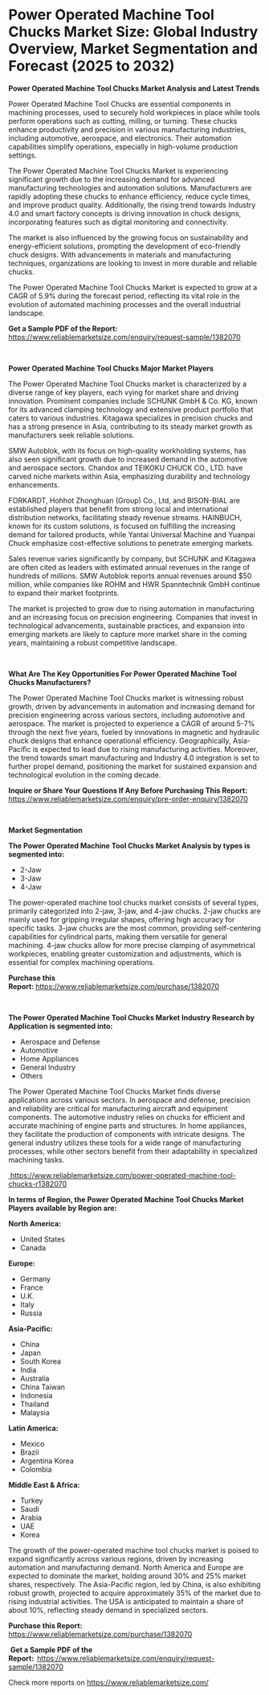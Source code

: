 <p><h1>Power Operated Machine Tool Chucks Market Size: Global Industry Overview, Market Segmentation and Forecast (2025 to 2032)</h1></p><p><strong>Power Operated Machine Tool Chucks Market Analysis and Latest Trends</strong></p>
<p><p>Power Operated Machine Tool Chucks are essential components in machining processes, used to securely hold workpieces in place while tools perform operations such as cutting, milling, or turning. These chucks enhance productivity and precision in various manufacturing industries, including automotive, aerospace, and electronics. Their automation capabilities simplify operations, especially in high-volume production settings.</p><p>The Power Operated Machine Tool Chucks Market is experiencing significant growth due to the increasing demand for advanced manufacturing technologies and automation solutions. Manufacturers are rapidly adopting these chucks to enhance efficiency, reduce cycle times, and improve product quality. Additionally, the rising trend towards Industry 4.0 and smart factory concepts is driving innovation in chuck designs, incorporating features such as digital monitoring and connectivity.</p><p>The market is also influenced by the growing focus on sustainability and energy-efficient solutions, prompting the development of eco-friendly chuck designs. With advancements in materials and manufacturing techniques, organizations are looking to invest in more durable and reliable chucks.</p><p>The Power Operated Machine Tool Chucks Market is expected to grow at a CAGR of 5.9% during the forecast period, reflecting its vital role in the evolution of automated machining processes and the overall industrial landscape.</p></p>
<p><strong>Get a Sample PDF of the Report:&nbsp;</strong> <a href="https://www.reliablemarketsize.com/enquiry/request-sample/1382070?utm_campaign=2445&utm_medium=2&utm_source=Github&utm_content=ia&utm_term=05032025&utm_id=power-operated-machine-tool-chucks">https://www.reliablemarketsize.com/enquiry/request-sample/1382070</a></p>
<p>&nbsp;</p>
<p><strong>Power Operated Machine Tool Chucks Major Market Players</strong></p>
<p><p>The Power Operated Machine Tool Chucks market is characterized by a diverse range of key players, each vying for market share and driving innovation. Prominent companies include SCHUNK GmbH & Co. KG, known for its advanced clamping technology and extensive product portfolio that caters to various industries. Kitagawa specializes in precision chucks and has a strong presence in Asia, contributing to its steady market growth as manufacturers seek reliable solutions.</p><p>SMW Autoblok, with its focus on high-quality workholding systems, has also seen significant growth due to increased demand in the automotive and aerospace sectors. Chandox and TEIKOKU CHUCK CO., LTD. have carved niche markets within Asia, emphasizing durability and technology enhancements. </p><p>FORKARDT, Hohhot Zhonghuan (Group) Co., Ltd, and BISON-BIAL are established players that benefit from strong local and international distribution networks, facilitating steady revenue streams. HAINBUCH, known for its custom solutions, is focused on fulfilling the increasing demand for tailored products, while Yantai Universal Machine and Yuanpai Chuck emphasize cost-effective solutions to penetrate emerging markets.</p><p>Sales revenue varies significantly by company, but SCHUNK and Kitagawa are often cited as leaders with estimated annual revenues in the range of hundreds of millions. SMW Autoblok reports annual revenues around $50 million, while companies like ROHM and HWR Spanntechnik GmbH continue to expand their market footprints. </p><p>The market is projected to grow due to rising automation in manufacturing and an increasing focus on precision engineering. Companies that invest in technological advancements, sustainable practices, and expansion into emerging markets are likely to capture more market share in the coming years, maintaining a robust competitive landscape.</p></p>
<p>&nbsp;</p>
<p><strong>What Are The Key Opportunities For Power Operated Machine Tool Chucks Manufacturers?</strong></p>
<p><p>The Power Operated Machine Tool Chucks market is witnessing robust growth, driven by advancements in automation and increasing demand for precision engineering across various sectors, including automotive and aerospace. The market is projected to experience a CAGR of around 5-7% through the next five years, fueled by innovations in magnetic and hydraulic chuck designs that enhance operational efficiency. Geographically, Asia-Pacific is expected to lead due to rising manufacturing activities. Moreover, the trend towards smart manufacturing and Industry 4.0 integration is set to further propel demand, positioning the market for sustained expansion and technological evolution in the coming decade.</p></p>
<p><strong>Inquire or Share Your Questions If Any Before Purchasing This Report:</strong> <a href="https://www.reliablemarketsize.com/enquiry/pre-order-enquiry/1382070?utm_campaign=2445&utm_medium=2&utm_source=Github&utm_content=ia&utm_term=05032025&utm_id=power-operated-machine-tool-chucks">https://www.reliablemarketsize.com/enquiry/pre-order-enquiry/1382070</a></p>
<p>&nbsp;</p>
<p><strong>Market Segmentation</strong></p>
<p><strong>The Power Operated Machine Tool Chucks Market Analysis by types is segmented into:</strong></p>
<p><ul><li>2-Jaw</li><li>3-Jaw</li><li>4-Jaw</li></ul></p>
<p><p>The power-operated machine tool chucks market consists of several types, primarily categorized into 2-jaw, 3-jaw, and 4-jaw chucks. 2-jaw chucks are mainly used for gripping irregular shapes, offering high accuracy for specific tasks. 3-jaw chucks are the most common, providing self-centering capabilities for cylindrical parts, making them versatile for general machining. 4-jaw chucks allow for more precise clamping of asymmetrical workpieces, enabling greater customization and adjustments, which is essential for complex machining operations.</p></p>
<p><strong>Purchase this Report:&nbsp;</strong><a href="https://www.reliablemarketsize.com/purchase/1382070?utm_campaign=2445&utm_medium=2&utm_source=Github&utm_content=ia&utm_term=05032025&utm_id=power-operated-machine-tool-chucks">https://www.reliablemarketsize.com/purchase/1382070</a></p>
<p>&nbsp;</p>
<p><strong>The Power Operated Machine Tool Chucks Market Industry Research by Application is segmented into:</strong></p>
<p><ul><li>Aerospace and Defense</li><li>Automotive</li><li>Home Appliances</li><li>General Industry</li><li>Others</li></ul></p>
<p><p>The Power Operated Machine Tool Chucks Market finds diverse applications across various sectors. In aerospace and defense, precision and reliability are critical for manufacturing aircraft and equipment components. The automotive industry relies on chucks for efficient and accurate machining of engine parts and structures. In home appliances, they facilitate the production of components with intricate designs. The general industry utilizes these tools for a wide range of manufacturing processes, while other sectors benefit from their adaptability in specialized machining tasks.</p></p>
<p><a href="https://www.reliablemarketsize.com/power-operated-machine-tool-chucks-r1382070?utm_campaign=2445&utm_medium=2&utm_source=Github&utm_content=ia&utm_term=05032025&utm_id=power-operated-machine-tool-chucks">&nbsp;https://www.reliablemarketsize.com/power-operated-machine-tool-chucks-r1382070</a></p>
<p><strong>In terms of Region, the Power Operated Machine Tool Chucks Market Players available by Region are:</strong></p>
<p>
    <p> <strong> North America: </strong>
        <ul>
            <li>United States</li>
            <li>Canada</li>
        </ul>
        </p> 
    <p> <strong> Europe: </strong>
        <ul>
            <li>Germany</li>
            <li>France</li>
            <li>U.K.</li>
            <li>Italy</li>
            <li>Russia</li>
        </ul>
        </p> 
    <p> <strong> Asia-Pacific: </strong>
        <ul>
            <li>China</li>
            <li>Japan</li>
            <li>South Korea</li>
            <li>India</li>
            <li>Australia</li>
            <li>China Taiwan</li>
            <li>Indonesia</li>
            <li>Thailand</li>
            <li>Malaysia</li>
        </ul>
        </p> 
    <p> <strong> Latin America: </strong>
        <ul>
            <li>Mexico</li>
            <li>Brazil</li>
            <li>Argentina Korea</li>
            <li>Colombia</li>
        </ul>
        </p> 
    <p> <strong> Middle East & Africa: </strong>
        <ul>
            <li>Turkey</li>
            <li>Saudi</li>
            <li>Arabia</li>
            <li>UAE</li>
            <li>Korea</li>
        </ul>
    </p>
    </p>
<p><p>The growth of the power-operated machine tool chucks market is poised to expand significantly across various regions, driven by increasing automation and manufacturing demand. North America and Europe are expected to dominate the market, holding around 30% and 25% market shares, respectively. The Asia-Pacific region, led by China, is also exhibiting robust growth, projected to acquire approximately 35% of the market due to rising industrial activities. The USA is anticipated to maintain a share of about 10%, reflecting steady demand in specialized sectors.</p></p>
<p><strong>Purchase this Report: </strong><a href="https://www.reliablemarketsize.com/purchase/1382070?utm_campaign=2445&utm_medium=2&utm_source=Github&utm_content=ia&utm_term=05032025&utm_id=power-operated-machine-tool-chucks">https://www.reliablemarketsize.com/purchase/1382070</a></p>
<p>&nbsp;<strong>Get a Sample PDF of the Report:&nbsp;&nbsp;</strong><a href="https://www.reliablemarketsize.com/enquiry/request-sample/1382070?utm_campaign=2445&utm_medium=2&utm_source=Github&utm_content=ia&utm_term=05032025&utm_id=power-operated-machine-tool-chucks">https://www.reliablemarketsize.com/enquiry/request-sample/1382070</a></p>
<p><strong></strong></p>
<p>Check more reports on <a href="https://www.reliablemarketsize.com/?utm_campaign=2445&utm_medium=2&utm_source=Github&utm_content=ia&utm_term=05032025&utm_id=power-operated-machine-tool-chucks">https://www.reliablemarketsize.com/</a></p>